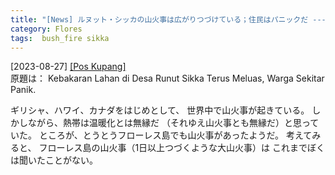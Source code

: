 ```yaml
---
title: "[News] ルヌット・シッカの山火事は広がりつづけている；住民はパニックだ ---フローレスよ、おまえもか"
category: Flores
tags:  bush_fire sikka
---
```


[2023-08-27] [[Pos Kupang]](https://kupang.tribunnews.com/2023/08/27/kebakaran-lahan-di-desa-runut-sikka-terus-meluas-warga-sekitar-panik?utm_source=pocket_saves.)  
 原題は：
Kebakaran Lahan di Desa Runut Sikka Terus Meluas,
Warga Sekitar Panik.

 ギリシャ、ハワイ、カナダをはじめとして、
世界中で山火事が起きている。
しかしながら、熱帯は温暖化とは無縁だ
（それゆえ山火事とも無縁だ）と思っていた。
ところが、とうとうフローレス島でも山火事があったようだ。
考えてみると、
フローレス島の山火事（1日以上つづくような大山火事）は
これまでぼくは聞いたことがない。

